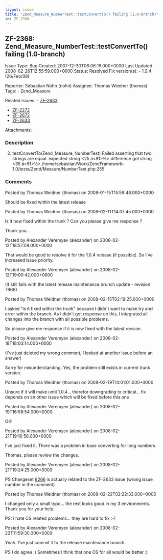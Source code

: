 ```yaml
---
layout: issue
title: "Zend_Measure_NumberTest::testConvertTo() failing (1.0-branch)"
id: ZF-2368
---
```


ZF-2368: Zend\_Measure\_NumberTest::testConvertTo() failing (1.0-branch)
------------------------------------------------------------------------

 Issue Type: Bug Created: 2007-12-30T06:06:16.000+0000 Last Updated: 2008-02-26T12:55:59.000+0000 Status: Resolved Fix version(s): - 1.0.4 (26/Feb/08)
 
 Reporter:  Sebastian Nohn (nohn)  Assignee:  Thomas Weidner (thomas)  Tags: - Zend\_Measure
 
 Related issues: - [ZF-2633](/issues/browse/ZF-2633)
- [ZF-2272](/issues/browse/ZF-2272)
- [ZF-2672](/issues/browse/ZF-2672)
- [ZF-2633](/issues/browse/ZF-2633)
 
 Attachments: 
### Description

2) testConvertTo(Zend\_Measure\_NumberTest) Failed asserting that two strings are equal. expected string <25 â<91>½> difference got string <35 â<91>½> /home/sebastian/Work/ZendFramework-1.0/tests/Zend/Measure/NumberTest.php:255

 

 

### Comments

Posted by Thomas Weidner (thomas) on 2008-01-15T15:56:48.000+0000

Should be fixed within the latest release

 

 

Posted by Thomas Weidner (thomas) on 2008-02-11T14:07:45.000+0000

Is it now fixed within the trunk ? Can you please give me response ?

Thank you...

 

 

Posted by Alexander Veremyev (alexander) on 2008-02-12T18:57:08.000+0000

That would be good to resolve it for the 1.0.4 release (if possible). So I've increased issue priority.

 

 

Posted by Alexander Veremyev (alexander) on 2008-02-12T19:00:42.000+0000

(It still fails with the latest release maintenance brunch update - revision 7968)

 

 

Posted by Thomas Weidner (thomas) on 2008-02-15T02:19:25.000+0000

I asked "is it fixed within the trunk" because I didn't want to make try and error within the branch. As I didn't got response on this, I integrated all changes into the branch with all possible problems.

So please give me response if it is now fixed with the latest revsion.

 

 

Posted by Alexander Veremyev (alexander) on 2008-02-18T18:03:14.000+0000

(I've just deleted my wrong comment, I looked at another issue before an answer)

Sorry for misunderstanding. Yes, the problem still exists in current trunk version.

 

 

Posted by Thomas Weidner (thomas) on 2008-02-19T14:01:01.000+0000

Unsure if it will make until 1.0.4... therefor downgrading to critical... fix depends on an other issue which will be fixed before this one

 

 

Posted by Alexander Veremyev (alexander) on 2008-02-19T16:58:54.000+0000

OK!

 

 

Posted by Alexander Veremyev (alexander) on 2008-02-21T19:10:58.000+0000

I've just fixed it. There was a problem in base converting for long numbers.

Thomas, please review the changes.

 

 

Posted by Alexander Veremyev (alexander) on 2008-02-21T19:24:25.000+0000

PS Changeset [8266](http://framework.zend.com/fisheye/changelog/Zend_Framework?cs=8266) is actually related to the ZF-2633 issue (wrong issue number in the comment)

 

 

Posted by Thomas Weidner (thomas) on 2008-02-22T02:22:33.000+0000

I changed only a small typo... the rest looks good in my 3 environments. Thank you for your help.

PS: I hate OS related problems... they are hard to fix :-)

 

 

Posted by Alexander Veremyev (alexander) on 2008-02-22T11:59:30.000+0000

Yeah. I've just commit it to the release maintenance branch.

PS I do agree :) Sometimes I think that one OS for all would be better :)

 

 